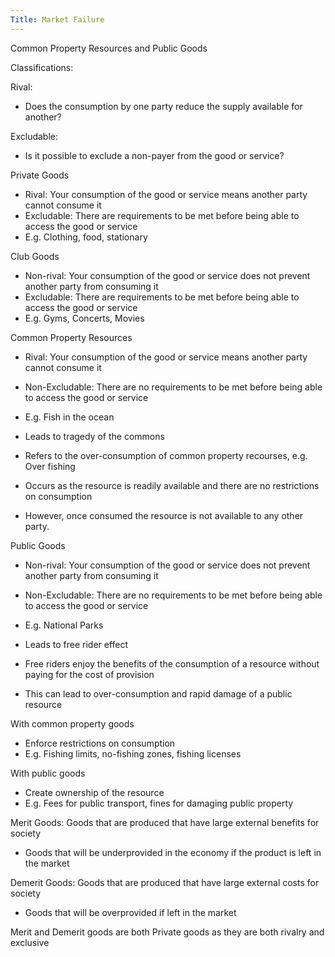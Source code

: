 ```yaml
---
Title: Market Failure
---
```


Common Property Resources and Public Goods

Classifications:

Rival:
-   Does the consumption by one party reduce the supply available for another?

Excludable:
-   Is it possible to exclude a non-payer from the good or service?

Private Goods

-   Rival: Your consumption of the good or service means another party cannot consume it
-   Excludable: There are requirements to be met before being able to access the good or service
-   E.g. Clothing, food, stationary

Club Goods

-   Non-rival: Your consumption of the good or service does not prevent another party from consuming it
-   Excludable: There are requirements to be met before being able to access the good or service
-   E.g. Gyms, Concerts, Movies

Common Property Resources

-   Rival: Your consumption of the good or service means another party cannot consume it
-   Non-Excludable: There are no requirements to be met before being able to access the good or service
-   E.g. Fish in the ocean

-   Leads to tragedy of the commons

-   Refers to the over-consumption of common property recourses, e.g. Over fishing
-   Occurs as the resource is readily available and there are no restrictions on consumption
-   However, once consumed the resource is not available to any other party.

Public Goods

-   Non-rival: Your consumption of the good or service does not prevent another party from consuming it
-   Non-Excludable: There are no requirements to be met before being able to access the good or service
-   E.g. National Parks

-   Leads to free rider effect

-   Free riders enjoy the benefits of the consumption of a resource without paying for the cost of provision
-   This can lead to over-consumption and rapid damage of a public resource

With common property goods

-   Enforce restrictions on consumption
-   E.g. Fishing limits, no-fishing zones, fishing licenses

With public goods

-   Create ownership of the resource
-   E.g. Fees for public transport, fines for damaging public property

Merit Goods: Goods that are produced that have large external benefits for society

-   Goods that will be underprovided in the economy if the product is left in the market

Demerit Goods: Goods that are produced that have large external costs for society

-   Goods that will be overprovided if left in the market

Merit and Demerit goods are both Private goods as they are both rivalry and exclusive